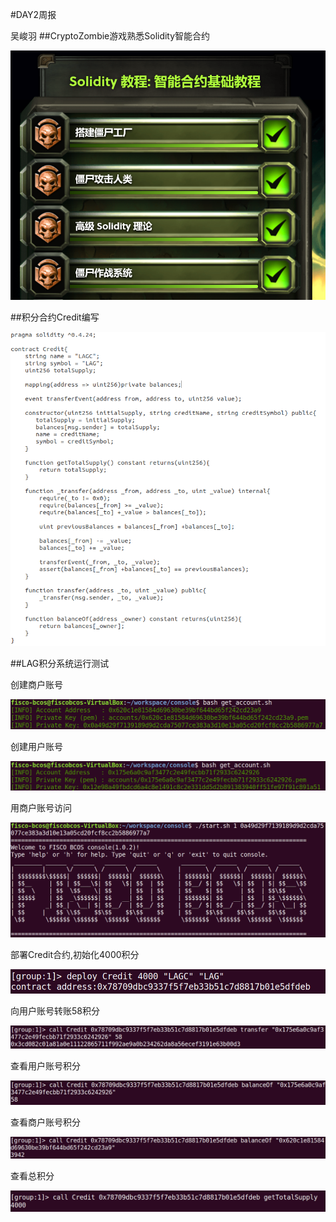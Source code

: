 #DAY2周报

吴峻羽
##CryptoZombie游戏熟悉Solidity智能合约

![](asset/CryptoZombie.png)

##积分合约Credit编写

![](asset/Credit.png)

##LAG积分系统运行测试

创建商户账号

![](asset/get_account1.png)

创建用户账号

![](asset/get_account2.png)

用商户账号访问

![](asset/company_login.png)

部署Credit合约,初始化4000积分

![](asset/deploy.png)

向用户账号转账58积分

![](asset/transfer.png)

查看用户账号积分

![](asset/balanceof2.png)

查看商户账号积分

![](asset/balanceof1.png)

查看总积分

![](asset/total_supply.png)
